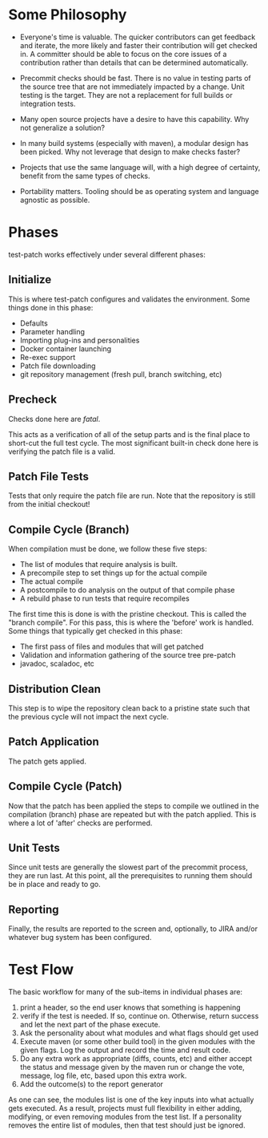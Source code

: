 <!---
  Licensed to the Apache Software Foundation (ASF) under one
  or more contributor license agreements.  See the NOTICE file
  distributed with this work for additional information
  regarding copyright ownership.  The ASF licenses this file
  to you under the Apache License, Version 2.0 (the
  "License"); you may not use this file except in compliance
  with the License.  You may obtain a copy of the License at

    http://www.apache.org/licenses/LICENSE-2.0

  Unless required by applicable law or agreed to in writing,
  software distributed under the License is distributed on an
  "AS IS" BASIS, WITHOUT WARRANTIES OR CONDITIONS OF ANY
  KIND, either express or implied.  See the License for the
  specific language governing permissions and limitations
  under the License.
-->

# Some Philosophy

* Everyone's time is valuable.  The quicker contributors can get feedback and iterate, the more likely and faster their contribution will get checked in.  A committer should be able to focus on the core issues of a contribution rather than details that can be determined automatically.

* Precommit checks should be fast.  There is no value in testing parts of the source tree that are not immediately impacted by a change.  Unit testing is the target. They are not a replacement for full builds or integration tests.

* Many open source projects have a desire to have this capability.  Why not generalize a solution?

* In many build systems (especially with maven), a modular design has been picked.  Why not leverage that design to make checks faster?

* Projects that use the same language will, with a high degree of certainty, benefit from the same types of checks.

* Portability matters.  Tooling should be as operating system and language agnostic as possible.

# Phases

test-patch works effectively under several different phases:

## Initialize

This is where test-patch configures and validates the environment.  Some things done in this phase:

* Defaults
* Parameter handling
* Importing plug-ins and personalities
* Docker container launching
* Re-exec support
* Patch file downloading
* git repository management (fresh pull, branch switching, etc)

## Precheck

Checks done here are *fatal*.

This acts as a verification of all of the setup parts and is the final place to short-cut the full test cycle.  The most significant built-in check done here is verifying the patch file is a valid.

## Patch File Tests

Tests that only require the patch file are run.  Note that the repository is still from the initial checkout!

## Compile Cycle (Branch)

When compilation must be done, we follow these five steps:

* The list of modules that require analysis is built.
* A precompile step to set things up for the actual compile
* The actual compile
* A postcompile to do analysis on the output of that compile phase
* A rebuild phase to run tests that require recompiles

The first time this is done is with the pristine checkout.  This is called the "branch compile".  For this pass, this is where the 'before' work is handled.  Some things that typically get checked in this phase:

* The first pass of files and modules that will get patched
* Validation and information gathering of the source tree pre-patch
* javadoc, scaladoc, etc

## Distribution Clean

This step is to wipe the repository clean back to a pristine state such that the previous cycle will not impact the next cycle.

## Patch Application

The patch gets applied.

## Compile Cycle (Patch)

Now that the patch has been applied the steps to compile we outlined in the compilation (branch) phase are repeated but with the patch applied. This is where a lot of 'after' checks are performed.

## Unit Tests

Since unit tests are generally the slowest part of the precommit process, they are run last.  At this point, all the prerequisites to running them should be in place and ready to go.

## Reporting

Finally, the results are reported to the screen and, optionally, to JIRA and/or whatever bug system has been configured.

# Test Flow

The basic workflow for many of the sub-items in individual phases are:

1. print a header, so the end user knows that something is happening
1. verify if the test is needed.  If so, continue on.  Otherwise, return success and let the next part of the phase execute.
1. Ask the personality about what modules and what flags should get used
1. Execute maven (or some other build tool) in the given modules with the given flags. Log the output and record the time and result code.
1. Do any extra work as appropriate (diffs, counts, etc) and either accept the status and message given by the maven run or change the vote, message, log file, etc, based upon this extra work.
1. Add the outcome(s) to the report generator

As one can see, the modules list is one of the key inputs into what actually gets executed.  As a result, projects must full flexibility in either adding, modifying, or even removing modules from the test list.  If a personality removes the entire list of modules, then that test should just be ignored.
